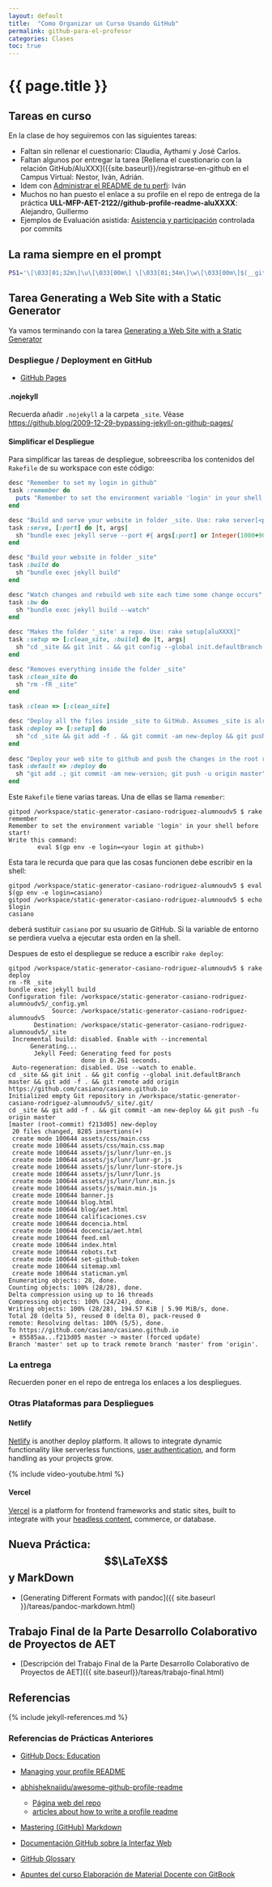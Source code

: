 ```yaml
---
layout: default
title:  "Como Organizar un Curso Usando GitHub"
permalink: github-para-el-profesor
categories: Clases
toc: true
---
```


# {{ page.title }}


## Tareas en curso

En la clase de hoy seguiremos con las siguientes tareas:

* Faltan  sin rellenar el cuestionario: Claudia, Aythami y José Carlos.
* Faltan algunos por entregar la tarea [Rellena el cuestionario con la relación GitHub/AluXXX]({{site.baseurl}}/registrarse-en-github en el Campus Virtual: Nestor, Iván, Adrián.
* Idem con [Administrar el README de tu perfi](https://campusdoctoradoyposgrado2122.ull.es/mod/assign/view.php?id=26048&action=grading): Iván
* Muchos no han puesto el enlace a su profile en el repo de entrega de la práctica **ULL-MFP-AET-2122//github-profile-readme-aluXXXX**: Alejandro, Guillermo
* Ejemplos de Evaluación asistida: [Asistencia y participación]({{site.baseurl}}/pages/evaluacion-asistida) controlada por commits

## La rama siempre en el prompt

```bash
PS1='\[\033[01;32m\]\u\[\033[00m\] \[\033[01;34m\]\w\[\033[00m\]$(__git_ps1 " (%s)") $ '
```

## Tarea  Generating a Web Site with a Static Generator

Ya vamos terminando con la tarea [ Generating a Web Site with a Static Generator]({{site.baseurl}}/tareas/static-generators.html)


### Despliegue / Deployment en GitHub

* [GitHub Pages](https://pages.github.com/)

#### .nojekyll

Recuerda añadir `.nojekyll`  a la carpeta `_site`. Véase <https://github.blog/2009-12-29-bypassing-jekyll-on-github-pages/>


#### Simplificar el Despliegue

Para simplificar las tareas de despliegue, sobreescriba los contenidos del `Rakefile` de su workspace con este código:

```ruby 
desc "Remember to set my login in github"
task :remember do
  puts "Remember to set the environment variable 'login' in your shell before start!\nWrite this command:\n\teval $(gp env -e login=<your login at github>)"
end

desc "Build and serve your website in folder _site. Use: rake server[<portnumber>] otherwise a random port will be chosen"
task :serve, [:port] do |t, args|
  sh "bundle exec jekyll serve --port #{ args[:port] or Integer(1000+9000*rand())}"
end 

desc "Build your website in folder _site"
task :build do
  sh "bundle exec jekyll build"
end

desc "Watch changes and rebuild web site each time some change occurs"
task :bw do
  sh "bundle exec jekyll build --watch"
end 

desc "Makes the folder '_site' a repo. Use: rake setup[aluXXXX]"
task :setup => [:clean_site, :build] do |t, args|
  sh "cd _site && git init . && git config --global init.defaultBranch master && git add -f . && git remote add origin https://github.com/#{ENV["login"]}/#{ENV["login"]}.github.io"
end

desc "Removes everything inside the folder _site"
task :clean_site do 
  sh "rm -fR _site"
end

task :clean => [:clean_site]

desc "Deploy all the files inside _site to GitHub. Assumes _site is already a repo"
task :deploy => [:setup] do 
  sh "cd _site && git add -f . && git commit -am new-deploy && git push -fu origin master"
end
 
desc "Deploy your web site to github and push the changes in the root repo"
task :default => :deploy do
  sh "git add .; git commit -am new-version; git push -u origin master"
end
```

Este `Rakefile` tiene varias tareas. Una de ellas se llama `remember`:

```
gitpod /workspace/static-generator-casiano-rodriguez-alumnoudv5 $ rake remember
Remember to set the environment variable 'login' in your shell before start!
Write this command:
        eval $(gp env -e login=<your login at github>)
```

Esta tara le recurda que para que las cosas funcionen debe escribir en la shell:

```
gitpod /workspace/static-generator-casiano-rodriguez-alumnoudv5 $ eval $(gp env -e login=casiano)
gitpod /workspace/static-generator-casiano-rodriguez-alumnoudv5 $ echo $login
casiano
```

deberá sustituir `casiano` por su usuario de GitHub. Si la variable de entorno se perdiera vuelva a ejecutar esta orden en la shell.

Despues de esto el despliegue se reduce a escribir `rake deploy`:

```
gitpod /workspace/static-generator-casiano-rodriguez-alumnoudv5 $ rake deploy
rm -fR _site
bundle exec jekyll build
Configuration file: /workspace/static-generator-casiano-rodriguez-alumnoudv5/_config.yml
            Source: /workspace/static-generator-casiano-rodriguez-alumnoudv5
       Destination: /workspace/static-generator-casiano-rodriguez-alumnoudv5/_site
 Incremental build: disabled. Enable with --incremental
      Generating... 
       Jekyll Feed: Generating feed for posts
                    done in 0.261 seconds.
 Auto-regeneration: disabled. Use --watch to enable.
cd _site && git init . && git config --global init.defaultBranch master && git add -f . && git remote add origin https://github.com/casiano/casiano.github.io
Initialized empty Git repository in /workspace/static-generator-casiano-rodriguez-alumnoudv5/_site/.git/
cd _site && git add -f . && git commit -am new-deploy && git push -fu origin master
[master (root-commit) f213d05] new-deploy
 20 files changed, 8285 insertions(+)
 create mode 100644 assets/css/main.css
 create mode 100644 assets/css/main.css.map
 create mode 100644 assets/js/lunr/lunr-en.js
 create mode 100644 assets/js/lunr/lunr-gr.js
 create mode 100644 assets/js/lunr/lunr-store.js
 create mode 100644 assets/js/lunr/lunr.js
 create mode 100644 assets/js/lunr/lunr.min.js
 create mode 100644 assets/js/main.min.js
 create mode 100644 banner.js
 create mode 100644 blog.html
 create mode 100644 blog/aet.html
 create mode 100644 calificaciones.csv
 create mode 100644 docencia.html
 create mode 100644 docencia/aet.html
 create mode 100644 feed.xml
 create mode 100644 index.html
 create mode 100644 robots.txt
 create mode 100644 set-github-token
 create mode 100644 sitemap.xml
 create mode 100644 staticman.yml
Enumerating objects: 28, done.
Counting objects: 100% (28/28), done.
Delta compression using up to 16 threads
Compressing objects: 100% (24/24), done.
Writing objects: 100% (28/28), 194.57 KiB | 5.90 MiB/s, done.
Total 28 (delta 5), reused 0 (delta 0), pack-reused 0
remote: Resolving deltas: 100% (5/5), done.
To https://github.com/casiano/casiano.github.io
 + 85585aa...f213d05 master -> master (forced update)
Branch 'master' set up to track remote branch 'master' from 'origin'.
```


### La entrega

Recuerden poner en el repo de entrega los enlaces a los despliegues.

### Otras Plataformas para Despliegues

#### Netlify

[Netlify](https://www.netlify.com/) is another deploy platform. It allows to integrate dynamic functionality like serverless functions, 
[user authentication](https://docs.netlify.com/visitor-access/password-protection/), and form handling as your projects grow.

{% include video-youtube.html %}

#### Vercel

[Vercel](https://vercel.com/) is a platform for frontend frameworks and static sites, built to integrate with your [headless content](https://en.wikipedia.org/wiki/Headless_content_management_system), commerce, or database.


## Nueva Práctica: $$\LaTeX$$ y MarkDown

* [Generating Different Formats with pandoc]({{ site.baseurl }}/tareas/pandoc-markdown.html)


## Trabajo Final de la Parte Desarrollo Colaborativo de Proyectos de AET

* [Descripción del Trabajo Final de la Parte Desarrollo Colaborativo de Proyectos de AET]({{ site.baseurl}}/tareas/trabajo-final.html) 


## Referencias

{% include jekyll-references.md %}

### Referencias de Prácticas Anteriores

* [GitHub Docs: Education](https://docs.github.com/en/education)
* [Managing your profile README](https://docs.github.com/en/account-and-profile/setting-up-and-managing-your-github-profile/customizing-your-profile/managing-your-profile-readme)
* [abhisheknaiidu/awesome-github-profile-readme](https://github.com/abhisheknaiidu/awesome-github-profile-readme)
  * [Página web del repo](https://awesomegithubprofile.tech/)
  * [articles about how to write a profile readme](https://github.com/abhisheknaiidu/awesome-github-profile-readme#articles)
* [Mastering (GitHub) Markdown](https://guides.github.com/features/mastering-markdown/#examples)
* [Documentación GitHub sobre la Interfaz Web]({{site.baseurl}}/pages/documentacion-github-interfaz-web)

* [GitHub Glossary](https://docs.github.com/en/free-pro-team@latest/github/getting-started-with-github/github-glossary)

* [Apuntes del curso Elaboración de Material Docente con GitBook](https://casianorodriguezleon.gitbooks.io/elaboracion-de-material-docente-con-gitbook/content/)
